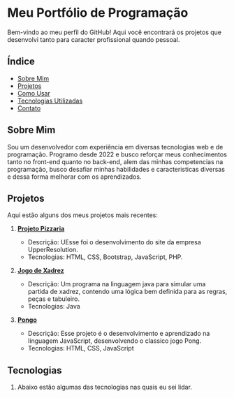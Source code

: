 # Meu Portfólio de Programação

Bem-vindo ao meu perfil do GitHub! Aqui você encontrará os projetos que desenvolvi tanto para caracter profissional quando pessoal.

## Índice

- [Sobre Mim](#sobre-mim)
- [Projetos](#projetos)
- [Como Usar](#como-usar)
- [Tecnologias Utilizadas](#tecnologias-utilizadas)
- [Contato](#contato)

## Sobre Mim

Sou um desenvolvedor com experiência em diversas tecnologias web e de programação. Programo desde 2022 e busco reforçar meus conhecimentos tanto no front-end quanto no back-end, alem das minhas competencias na programação, busco desafiar minhas habilidades e caracteristicas diversas e dessa forma melhorar com os aprendizados.

## Projetos

Aqui estão alguns dos meus projetos mais recentes:

1. **[Projeto Pizzaria](https://github.com/Eduardo-Decarli/UpperSolution---Portif-lio)**
   - Descrição: UEsse foi o desenvolvimento do site da empresa UpperResolution.
   - Tecnologias: HTML, CSS, Bootstrap, JavaScript, PHP.

2. **[Jogo de Xadrez](https://github.com/Eduardo-Decarli/Projeto-Xadrez-Java)**
   - Descrição: Um programa na linguagem java para simular uma partida de xadrez, contendo uma lógica bem definida para as regras, peças e tabuleiro.
   - Tecnologias: Java

3. **[Pongo](https://github.com/Eduardo-Decarli/Pong)**
   - Descrição: Esse projeto é o desenvolvimento e aprendizado na linguagem JavaScript, desenvolvendo o classico jogo Pong.
   - Tecnologias: HTML, CSS, JavaScript

## Tecnologias

1. Abaixo estão algumas das tecnologias nas quais eu sei lidar. 

        
          
          
          
          
          
